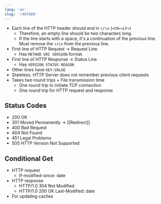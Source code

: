 ```yaml
---
lang: 'en'
slug: '/407AD6'
---
```


- Each line of the HTTP header should end in `\r\n` (`<CR><LF>`)
  - Therefore, an empty line should be two characters long.
  - If the line starts with a space, it's a continuation of the previous line. Must remove the `\r\n` from the previous line.
- First line of HTTP Request → Request Line.
  - Has `METHOD URI VERSION` format.
- First line of HTTP Response → Status Line
  - Has `VERSION STATUS REASON`
- Other lines have `KEY:VALUE`
- Stateless. HTTP Server does not remember previous client requests
- Takes two round trips + File transmission time
  - One round trip to initiate TCP connection
  - One round trip for HTTP request and response

## Status Codes

- 200 OK
- 301 Moved Permanently → [[Redirect]]
- 400 Bad Request
- 404 Not Found
- 451 Legal Problems
- 505 HTTP Version Not Supported

## Conditional Get

- HTTP request
  - If-modified-since: date
- HTTP response
  - HTTP/1.0 304 Not Modified
  - HTTP/1.0 200 OK Last-Modified: date
- For updating caches
